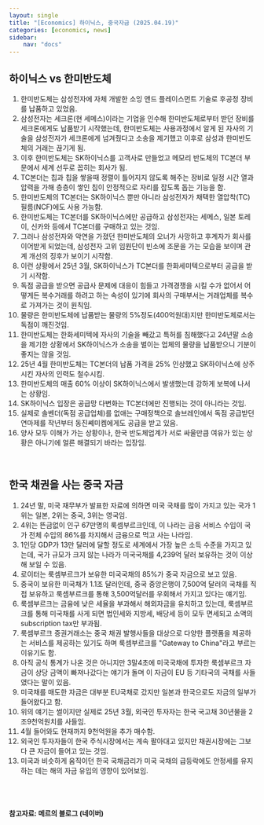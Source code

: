 ```yaml
---
layout: single
title: "[Economics] 하이닉스, 중국자금 (2025.04.19)"
categories: [economics, news]
sidebar:
    nav: "docs"
---
```


## 하이닉스 vs 한미반도체
1. 한미반도체는 삼성전자에 자체 개발한 소잉 앤드 플레이스먼트 기술로 후공정 장비를 납품하고 있었음.
1. 삼성전자는 세크론(현 세메스)이라는 기업을 인수해 한미반도체로부터 받던 장비를 세크론에게도 납품받기 시작했는데, 한미반도체는 사용과정에서 알게 된 자사의 기술을 삼성전자가 세크론에게 넘겨줬다고 소송을 제기했고 이후로 삼성과 한미반도체의 거래는 끊기게 됨.
1. 이후 한미반도체는 SK하이닉스를 고객사로 만들었고 메모리 반도체의 TC본더 부문에서 세계 선두로 꼽히는 회사가 됨.
1. TC본더는 칩과 칩을 쌓을때 정렬이 틀어지지 않도록 해주는 장비로 일정 시간 열과 압력을 가해 층층이 쌓인 칩이 안정적으로 자리를 잡도록 돕는 기능을 함.
1. 한미반도체의 TC본더는 SK하이닉스 뿐만 아니라 삼성전자가 채택한 열압착(TC) 필름(NCF)에도 사용 가능함.
1. 한미반도체는 TC본더를 SK하이닉스에만 공급하고 삼성전자는 세메스, 일본 토레이, 신카와 등에서 TC본더를 구매하고 있는 것임.
1. 그러나 삼성전자와 악연을 가졌던 한미반도체의 오너가 사망하고 후계자가 회사를 이어받게 되었는데, 삼성전자 고위 임원단이 빈소에 조문을 가는 모습을 보이며 관계 개선의 징후가 보이기 시작함.
1. 이런 상황에서 25년 3월, SK하이닉스가 TC본더를 한화세미텍으로부터 공급을 받기 시작함.
1. 독점 공급을 받으면 공급사 문제에 대응이 힘들고 가격경쟁을 시킬 수가 없어서 어떻게든 복수거래를 하려고 하는 속성이 있기에 회사의 구매부서는 거래업체를 복수로 가져가는 것이 원칙임.
1. 물량은 한미반도체에 납품받는 물량의 5%정도(400억원대)지만 한미반도체로서는 독점이 깨진것임.
1. 한미반도체는 한화세미텍에 자사의 기술을 빼갔고 특허를 침해했다고 24년말 소송을 제기한 상황에서 SK하이닉스가 소송을 벌이는 업체의 물량을 납품받으니 기분이 좋지는 않을 것임.
1. 25년 4월 한미반도체는 TC본더의 납품 가격을 25% 인상했고 SK하이닉스에 상주시킨 자사의 인력도 철수시킴.
1. 한미반도체의 매출 60% 이상이 SK하이닉스에서 발생했는데 강하게 보복에 나서는 상황임.
1. SK하이닉스 입장은 공급망 다변화는 TC본더에만 진행되는 것이 아니라는 것임.
1. 실제로 솔벤더(독점 공급업체)를 없애는 구매정책으로 솔브레인에서 독점 공급받던 연마제를 작년부터 동진쎼미켐에게도 공급을 받고 있음.
1. 양사 모두 이해가 가는 상황이나, 한국 반도체업계가 서로 싸울만큼 여유가 있는 상황은 아니기에 얼른 해결되기 바라는 입장임.

<br/>

## 한국 채권을 사는 중국 자금
1. 24년 말, 미국 재무부가 발표한 자료에 의하면 미국 국채를 많이 가지고 있는 국가 1위는 일본, 2위는 중국, 3위는 영국임.
1. 4위는 뜬금없이 인구 67만명의 룩셈부르크인데, 이 나라는 금융 서비스 수입이 국가 전체 수입의 86%를 차지해서 금융으로 먹고 사는 나라임.
1. 1인당 GDP가 13만 달러에 달할 정도로 세계에서 가장 높은 소득 수준을 가지고 있는데, 국가 규모가 크지 않는 나라가 미국국채를 4,239억 달러 보유하는 것이 이상해 보일 수 있음.
1. 로이터는 룩셈부르크가 보유한 미국국채의 85%가 중국 자금으로 보고 있음.
1. 중국이 보유한 미국채가 1.1조 달러인데, 중국 중앙은행이 7,500억 달러의 국채를 직접 보유하고 룩셈부르크를 통해 3,500억달러를 우회해서 가지고 있다는 얘기임.
1. 룩셈부르크는 금융에 낮은 세율을 부과해서 해외자금을 유치하고 있는데, 룩셈부르크를 통해 미국채를 사게 되면 법인세와 지방세, 배당세 등이 모두 면세되고 소액의 subscription tax만 부과됨.
1. 룩셈부르크 증권거래소는 중국 채권 발행사들을 대상으로 다양한 플랫폼을 제공하는 서비스를 제공하는 있기도 하며 룩셈부르크를 "Gateway to China"라고 부르는 이유기도 함.
1. 아직 공식 통계가 나온 것은 아니지만 3말4초에 미국국채에 투자한 룩셈부르크 자금이 상당 금액이 빠져나갔다는 얘기가 돌며 이 자금이 EU 등 기타국의 국채를 사들였다는 말이 있음.
1. 미국채를 매도한 자금은 대부분 EU국채로 갔지만 일본과 한국으로도 자금의 일부가 들어왔다고 함.
1. 위의 얘기는 썰이지만 실제로 25년 3월, 외국인 투자자는 한국 국고채 30년물을 2조9천억원치를 사들임.
1. 4월 들어와도 현재까지 9천억원을 추가 매수함.
1. 외국인 투자자들이 한국 주식시장에서는 계속 팔아대고 있지만 채권시장에는 그보다 큰 자금이 들어고 있는 것임.
1. 미국과 비슷하게 움직이던 한국 국채금리가 미국 국채의 급등락에도 안정세를 유지하는 데는 해의 자금 유입의 영향이 있어보임.



<br/>
<br/>

#### 참고자료: 메르의 블로그 (네이버) 